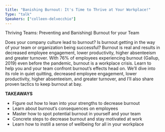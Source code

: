 ```yaml
---
title: "Banishing Burnout: It's Time to Thrive at Your Workplace!"
Type: "talk"
Speakers: ["colleen-delvecchio"]
---
```


Thriving Teams: Preventing and Banishing) Burnout for your Team

Does your company culture lead to burnout? Is burnout getting in the way of your team or organization being successful? Burnout is real and results in decreased employee engagement, lower productivity, higher absenteeism and greater turnover. With 76% of employees experiencing burnout (Gallup, 2019) even before the pandemic, burnout is a workplace crisis. Learn to help you and your team confront burnout’s effects head on. We’ll dive into its role in quiet quitting, decreased employee engagement, lower productivity, higher absenteeism, and greater turnover, and I’ll also share proven tactics to keep burnout at bay.

**TAKEAWAYS**
* Figure out how to lean into your strengths to decrease burnout
* Learn about burnout’s consequences on employees
* Master how to spot potential burnout in yourself and your team
* Concrete steps to decrease burnout and stay motivated at work
* Learn how to instill a sense of wellbeing for all in your workplace
